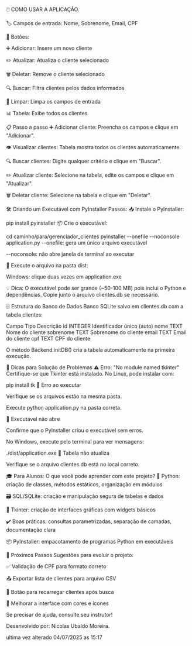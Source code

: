 🖱️ COMO USAR A APLICAÇÃO.

🏷️ Campos de entrada: Nome, Sobrenome, Email, CPF

🔘 Botões:

➕ Adicionar: Insere um novo cliente

✏️ Atualizar: Atualiza o cliente selecionado

🗑️ Deletar: Remove o cliente selecionado

🔍 Buscar: Filtra clientes pelos dados informados

🧹 Limpar: Limpa os campos de entrada

📊 Tabela: Exibe todos os clientes

📋 Passo a passo
➕ Adicionar cliente: Preencha os campos e clique em "Adicionar".

👁️ Visualizar clientes: Tabela mostra todos os clientes automaticamente.

🔍 Buscar clientes: Digite qualquer critério e clique em "Buscar".

✏️ Atualizar cliente: Selecione na tabela, edite os campos e clique em "Atualizar".

🗑️ Deletar cliente: Selecione na tabela e clique em "Deletar".

🛠️ Criando um Executável com PyInstaller
Passos:
📥 Instale o PyInstaller:

pip install pyinstaller
📦 Crie o executável:

cd caminho/para/gerenciador_clientes
pyinstaller --onefile --noconsole application.py
--onefile: gera um único arquivo executável

--noconsole: não abre janela de terminal ao executar

🏃 Execute o arquivo na pasta dist:

Windows: clique duas vezes em application.exe

💡 Dica: O executável pode ser grande (~50-100 MB) pois inclui o Python e dependências. Copie junto o arquivo clientes.db se necessário.

🗄️ Estrutura do Banco de Dados
Banco SQLite salvo em clientes.db com a tabela clientes:

Campo	Tipo	Descrição
id	INTEGER	Identificador único (auto)
nome	TEXT	Nome do cliente
sobrenome	TEXT	Sobrenome do cliente
email	TEXT	Email do cliente
cpf	TEXT	CPF do cliente

O método Backend.initDB() cria a tabela automaticamente na primeira execução.

🛑 Dicas para Solução de Problemas
⚠️ Erro: "No module named tkinter"
Certifique-se que Tkinter está instalado. No Linux, pode instalar com:

pip install tk
🐞 Erro ao executar

Verifique se os arquivos estão na mesma pasta.

Execute python application.py na pasta correta.

🚫 Executável não abre

Confirme que o PyInstaller criou o executável sem erros.

No Windows, execute pelo terminal para ver mensagens:

./dist/application.exe
🔄 Tabela não atualiza

Verifique se o arquivo clientes.db está no local correto.

🎓 Para Alunos: O que você pode aprender com este projeto?
🐍 Python: criação de classes, métodos estáticos, organização em módulos

🗃️ SQL/SQLite: criação e manipulação segura de tabelas e dados

🎨 Tkinter: criação de interfaces gráficas com widgets básicos

✔️ Boas práticas: consultas parametrizadas, separação de camadas, documentação clara

📦 PyInstaller: empacotamento de programas Python em executáveis

🌟 Próximos Passos
Sugestões para evoluir o projeto:

✅ Validação de CPF para formato correto

📤 Exportar lista de clientes para arquivo CSV

🔄 Botão para recarregar clientes após busca

🎨 Melhorar a interface com cores e ícones

Se precisar de ajuda, consulte seu instrutor!

Desenvolvido por: Nicolas Ubaldo Moreira.

ultima vez alterado 04/07/2025 as 15:17




